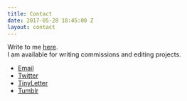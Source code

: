 ```yaml
---
title: Contact
date: 2017-05-28 18:45:00 Z
layout: contact
---
```


Write to me [here](mailto:hannah.gregory@gmail.com).
<br/>I am available for writing commissions and editing projects.
<ul>
	<li><a href="mailto:hannah.gregory@gmail.com" target="_blank">Email</a></li>
	<li><a href="https://twitter.com/hnnhstz" target="_blank">Twitter</a></li>
	<li><a href="http://tinyletter.com/hannah_satz" target="_blank">TinyLetter</a></li>
	<li><a href="http://hannah-gregory.tumblr.com/" target="_blank">Tumblr</a></li>
</ul>